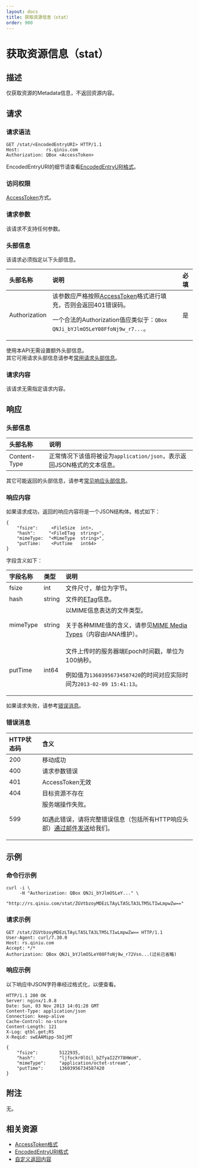 ```yaml
---
layout: docs
title: 获取资源信息（stat）
order: 900
---
```


<a name="stat"></a>
# 获取资源信息（stat）

<a name="description"></a>
## 描述
仅获取资源的Metadata信息，不返回资源内容。

<a name="request"></a>
## 请求

<a name="request-syntax"></a>
### 请求语法

```
GET /stat/<EncodedEntryURI> HTTP/1.1
Host:          rs.qiniu.com
Authorization: QBox <AccessToken>
```

EncodedEntryURI的细节请查看[EncodedEntryURI格式][encodedEntryURIHref]。

<a name="request-auth"></a>
### 访问权限

[AccessToken][accessTokenHref]方式。

<a name="request-params"></a>
### 请求参数

该请求不支持任何参数。

<a name="request-headers"></a>
### 头部信息

该请求必须指定以下头部信息。

头部名称      | 说明                              | 必填
:------------ | :-------------------------------- | :-------
Authorization | 该参数应严格按照[AccessToken][accessTokenHref]格式进行填充，否则会返回401错误码。<p>一个合法的Authorization值应类似于：`QBox QNJi_bYJlmO5LeY08FfoNj9w_r7...`。 | 是

使用本API无需设置额外头部信息。  
其它可用请求头部信息请参考[常用请求头部信息]()。

<a name="request-body"></a>
### 请求内容

该请求无需指定请求内容。

<a name="response"></a>
## 响应

<a name="response-headers"></a>
### 头部信息

头部名称      | 说明                              
:------------ | :--------------------------------------------------------------------
Content-Type  | 正常情况下该值将被设为`application/json`，表示返回JSON格式的文本信息。

其它可能返回的头部信息，请参考[常见响应头部信息][commonHttpResponseHeaderHref]。

<a name="response-body"></a>
### 响应内容

如果请求成功，返回的响应内容将是一个JSON结构体。格式如下：

```
{
	"fsize":     <FileSize  int>, 
    "hash":     "<FileETag  string>",
    "mimeType:  "<MimeType  string>",
    "putTime:    <PutTime   int64> 
}
```

字段含义如下：

字段名称       | 类型   | 说明
:------------- | :----- | :------------------------------
fsize          | int    | 文件尺寸，单位为字节。
hash           | string | 文件的[ETag]()信息。
mimeType       | string | 以MIME信息表达的文件类型。<p>关于各种MIME值的含义，请参见[MIME Media Types][mimeMediaTypesHref]（内容由IANA维护）。
putTime        | int64  | 文件上传时的服务器端Epoch时间戳，单位为100纳秒。<p>例如值为`13603956734587420`的时间对应实际时间为`2013-02-09 15:41:13`。

如果请求失败，请参考[错误消息](#error-messages)。

<a name="error-messages"></a>
### 错误消息

HTTP状态码 | 含义
:--------- | :--------------------------
200        | 移动成功
400	       | 请求参数错误
401        | AccessToken无效
404        | 目标资源不存在
599	       | 服务端操作失败。<p>如遇此错误，请将完整错误信息（包括所有HTTP响应头部）[通过邮件发送][sendBugReportHref]给我们。

<a name="examples"></a>
## 示例

<a name="example1-command"></a>
### 命令行示例

```
curl -i \
     -H "Authorization: QBox QNJi_bYJlmO5LeY..." \
     "http://rs.qiniu.com/stat/ZGVtbzoyMDEzLTAyLTA5LTA3LTM5LTIwLmpwZw=="
```

<a name="example1-request"></a>
### 请求示例

```
GET /stat/ZGVtbzoyMDEzLTAyLTA5LTA3LTM5LTIwLmpwZw== HTTP/1.1
User-Agent: curl/7.30.0
Host: rs.qiniu.com
Accept: */*
Authorization: QBox QNJi_bYJlmO5LeY08FfoNj9w_r72Vsn...(过长已省略)
```

<a name="example1-response"></a>
### 响应示例

以下响应中JSON字符串经过格式化，以便查看。

```
HTTP/1.1 200 OK
Server: nginx/1.0.8
Date: Sun, 03 Nov 2013 14:01:28 GMT
Content-Type: application/json
Connection: keep-alive
Cache-Control: no-store
Content-Length: 121
X-Log: qtbl.get;RS
X-Reqid: swEAAMipp-5bIjMT

{
	"fsize":        5122935,
	"hash":         "ljfockr0lOil_bZfyaI2ZY78HWoH",
	"mimeType":     "application/octet-stream",
	"putTime":      13603956734587420
}
```

<a name="remarks"></a>
## 附注

无。

<a name="related-resources"></a>
## 相关资源

- [AccessToken格式][accessTokenHref]
- [EncodedEntryURI格式](encodedEntryURIHref)
- [自定义返回内容]()

[sendBugReportHref]:            mailto:support@qiniu.com?subject=599错误日志     "发送错误报告"
[mimeMediaTypesHref]:           http://www.iana.org/assignments/media-types      "MIME媒体类型"
[accessTokenHref]:              http://docs.qiniu.com/api/v6/rs.html#digest-auth "AccessToken格式"
[encodedEntryURIHref]:          http://docs.qiniu.com/api/v6/rs.html#words       "EncodedEntryURI格式"
[commonHttpResponseHeaderHref]: ../extended-headers.html                         "常见响应头部信息"
